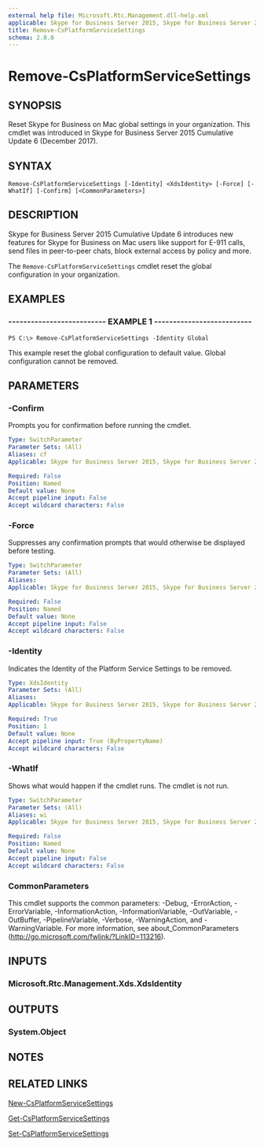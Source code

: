 ```yaml
---
external help file: Microsoft.Rtc.Management.dll-help.xml
applicable: Skype for Business Server 2015, Skype for Business Server 2019
title: Remove-CsPlatformServiceSettings
schema: 2.0.0
---
```


# Remove-CsPlatformServiceSettings

## SYNOPSIS
Reset Skype for Business on Mac global settings in your organization. This cmdlet was introduced in Skype for Business Server 2015 Cumulative Update 6 (December 2017).

## SYNTAX

```
Remove-CsPlatformServiceSettings [-Identity] <XdsIdentity> [-Force] [-WhatIf] [-Confirm] [<CommonParameters>]
```

## DESCRIPTION
Skype for Business Server 2015 Cumulative Update 6 introduces new features for Skype for Business on Mac users like support for E-911 calls, send files in peer-to-peer chats, block external access by policy and more.

The `Remove-CsPlatformServiceSettings` cmdlet reset the global configuration in your organization.

## EXAMPLES

### -------------------------- EXAMPLE 1 --------------------------
```
PS C:\> Remove-CsPlatformServiceSettings -Identity Global
```

This example reset the global configuration to default value. Global configuration cannot be removed.

## PARAMETERS

### -Confirm
Prompts you for confirmation before running the cmdlet.

```yaml
Type: SwitchParameter
Parameter Sets: (All)
Aliases: cf
Applicable: Skype for Business Server 2015, Skype for Business Server 2019

Required: False
Position: Named
Default value: None
Accept pipeline input: False
Accept wildcard characters: False
```

### -Force
Suppresses any confirmation prompts that would otherwise be displayed before testing.

```yaml
Type: SwitchParameter
Parameter Sets: (All)
Aliases:
Applicable: Skype for Business Server 2015, Skype for Business Server 2019

Required: False
Position: Named
Default value: None
Accept pipeline input: False
Accept wildcard characters: False
```

### -Identity
Indicates the Identity of the Platform Service Settings to be removed.

```yaml
Type: XdsIdentity
Parameter Sets: (All)
Aliases:
Applicable: Skype for Business Server 2015, Skype for Business Server 2019

Required: True
Position: 1
Default value: None
Accept pipeline input: True (ByPropertyName)
Accept wildcard characters: False
```

### -WhatIf
Shows what would happen if the cmdlet runs.
The cmdlet is not run.

```yaml
Type: SwitchParameter
Parameter Sets: (All)
Aliases: wi
Applicable: Skype for Business Server 2015, Skype for Business Server 2019

Required: False
Position: Named
Default value: None
Accept pipeline input: False
Accept wildcard characters: False
```

### CommonParameters
This cmdlet supports the common parameters: -Debug, -ErrorAction, -ErrorVariable, -InformationAction, -InformationVariable, -OutVariable, -OutBuffer, -PipelineVariable, -Verbose, -WarningAction, and -WarningVariable.
For more information, see about_CommonParameters (http://go.microsoft.com/fwlink/?LinkID=113216).

## INPUTS

### Microsoft.Rtc.Management.Xds.XdsIdentity


## OUTPUTS

### System.Object

## NOTES

## RELATED LINKS
[New-CsPlatformServiceSettings](https://docs.microsoft.com/en-us/powershell/module/skype/new-csplatformservicesettings?view=skype-ps)

[Get-CsPlatformServiceSettings](https://docs.microsoft.com/en-us/powershell/module/skype/get-csplatformservicesettings?view=skype-ps)

[Set-CsPlatformServiceSettings](https://docs.microsoft.com/en-us/powershell/module/skype/set-csplatformservicesettings?view=skype-ps)
